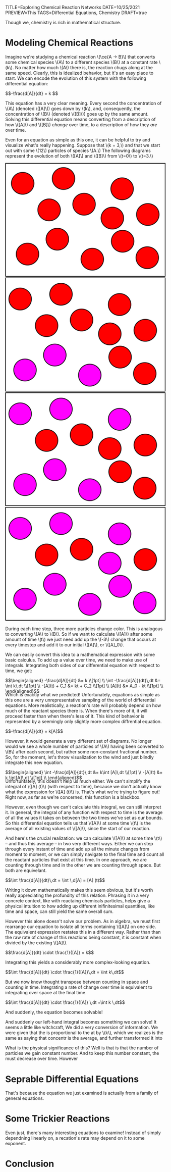 TITLE=Exploring Chemical Reaction Networks
DATE=10/25/2021
PREVIEW=This
TAGS=Differential Equations, Chemistry
DRAFT=true

Though we, chemistry is rich in mathematical structure.

<h1 class="header"">Modeling Chemical Reactions</h1>

Imagine we're studying a chemical reaction \\(\\ce{A -> B}\\) that converts some
chemical species \\(A\\) to a different species \\(B\\)  at a constant rate \\(k\\). No matter
how much \\(A\\) there is, the reaction chugs along at 
the same speed. Clearly, this is idealized behavior, 
but it's an easy place to start. We can encode the evolution of 
this system with the following differential equation: 
<p>$$-\frac{d[A]}{dt} =  k $$</p>

This equation has a very clear meaning. Every second
the concentration of \\(A\\) (denoted \\([A]\\)) goes down by \\(k\\), and,
consequently, the concentration of \\(B\\) (denoted \\([B]\\)) goes up
by the same amount. Solving this differential equation
means converting from a description of how \\([A]\\) and 
\\([B]\\) *change* over time, to a description of how they *are*
over time.

Even for an equation as simple as this one, it can be 
helpful to try and visualize what's really happening. 
Suppose that \\(k = 3,\\) and that we start out with
some \\(12\\) particles of species \\(A.\\) The following
diagrams represent the evolution of both \\([A]\\) and \\([B]\\) 
from \\(t=0\\) to \\(t=3.\\)


<img src=../../images/diffeq_1/zero_order.svg class=two-images   style="border:2px solid black;"></img>
<img src=../../images/diffeq_1/zero_order_1.svg class=two-images style="border:2px solid black;"></img>
<img src=../../images/diffeq_1/zero_order_2.svg class=two-images style="border:2px solid black;"></img>
<img src=../../images/diffeq_1/zero_order_3.svg class=two-images style="border:2px solid black;"></img>

During each time step, three more particles change color. 
This is analogous to converting \\(A\\) to \\(B\\). 
So if we want to calculate \\([A]\\) after
some amount of time \\(t\\) we just need add up the \\(-3\\) change that
occurs at every timestep and add it to our initial \\([A]\\), or 
\\([A]_0\\). 

We can easily convert this idea to a mathematical expression with some
basic calculus. To add up a value over time, we  need to make use of integrals.
Integrating both sides of our differential equation with respect to time, we get:

<p>$$\begin{aligned} 
-\frac{d[A]}{dt} &=  k \\[1pt] \\ 
\int -\frac{d[A]}{dt}\,dt &= \int k\,dt  \\[1pt] \\ 
-[A](t) + C_1 &= kt + C_2  \\[1pt] \\ 
[A](t) &= A_0 - kt  \\[1pt] \\ 
\end{aligned}$$</p>

<p style=margin-top:-20px;>Which is exactly what we predicted! Unfortunately,
equations as simple as this one are a very unrepresentative sampling 
of the world of differential equations. More realistically, a reaction's rate  will probably depend on how much of the reactant species there is. When there's more of it,
it will proceed faster than when there's
less of it. This kind of behavior is represented by a seemingly
only slightly more complex diffrential equation.</p>

<p>$$-\frac{d[A]}{dt} = k[A]$$</p>

However, it would generate a very different set of diagrams. No longer
would we see a whole number of particles of \\(A\\) having been converted to \\(B\\) after each second, but rather some non-constant fractional number. So, for the moment, let's throw visualization to the wind and just blindly integrate this new equation.


<p>$$\begin{aligned} 
\int -\frac{d[A]}{dt}\,dt &=  k\int [A]\,dt \\[1pt] \\ 
-[A](t) &= k \int[A]\,dt \\[1pt] \\ 
\end{aligned}$$</p>

<p style=margin-top:-20px;>Unfortuntately, this doesn't help us much either. We can't
simplify the integral of \([A] (t)\) (with respect to time), because we don't 
actually know what the expression for  \([A] (t)\) is.
That's what we're trying to figure out!
Right now, as far as we're concerned, this function is a blackbox.</p>

However, even though we can't calculate this integral, we can
still interpret it. In general, the integral of any function
with respect to time is the average of all the values it takes on 
between the two times we've set as our bounds. So this differential
equation tells us that \\([A]\\) at some time \\(t\\) is the average
of all existing values of \\([A]\\), since the start of our reaction.

And here's the crucial realization: we can
calculate \\([A]\\) at some time \\(t\\) – and thus this 
average – in two very different ways. Either 
we can step through every instant of time and add up all 
the minute changes from moment to moment, or we can simply navigate to the 
final time and count all the reactant particles that exist at this time. 
In one approach, we are counting through time and 
in the other we are counting through space. But
both are equivelant. 

<p>$$\int \frac{d[A]}{dt}\,dt = \int \,d[A] = [A] (t)$$</p>

Writing it down mathematically makes this seem obvious, but it's
worth really appreciating the profundity of this relation. Phrasing it
in a very concrete context, like with reactaing chemicals particles, 
helps give a physical intuition to how adding up different 
inifinitesimal quantities, like time and space, can still yield the same overall sum.

However this alone doesn't solve our problem. As in algebra,
we must first rearrange our equation to isolate 
all terms containing  \\([A]\\)  on one side. The equivalent expression
restates this in a different way. Rather than than the raw rate of change of this reactions being constant, it
is constant when divided by the existing \\([A]\\).

<p>$$\frac{d[A]}{dt} \cdot \frac{1}{[A]} = k$$</p>

Integrating this yields a considerably more complex-looking equation. 

<p>$$\int \frac{d[A]}{dt} \cdot \frac{1}{[A]}\,dt = \int k\,dt$$</p>

But we  now know thought transpose between
counting in space and counting in time. Integrating a rate of change over
time is equivalent to integrating over space at the final time.


<p>$$\int \frac{d[A]}{dt} \cdot \frac{1}{[A]} \,dt =\int k \,dt$$</p>

And suddenly, the equation becomes solvable!

And suddenly our left-hand integral becomes something we can solve! 
It seems a little like witchcraft, We did a very conversion of information. 
We were given that the is proportional to the at by \\(k\\), 
which we realizes is the same as saying that concentr is the average,
and further transformed it into

What is the physical significance of this? Well is that is
that the number of particles we gain constant number. And to keep
this number constant, the must decrease over time. However




<h1 class="header"">Seprable Differential Equations</h1>

That's because the equation we just examined is actually from a family
of general equations.

<h1 class="header""> Some Trickier Reactions</h1>

Even just, there's many interesting equations to examine! Instead
of simply dependning linearly on, a recation's rate may depend 
on it to some exponent. 

<h1 class="header"">Conclusion</h1>



